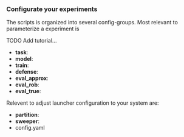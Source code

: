
### Configurate your experiments

The scripts is organized into several config-groups. Most relevant to parameterize a experiment is

TODO Add tutorial...

* **task**:
* **model**:
* **train**:
* **defense**:
* **eval_approx**:
* **eval_rob**:
* **eval_true**:

Relevent to adjust launcher configuration to your system are:
* **partition**:
* **sweeper**:
* config.yaml
